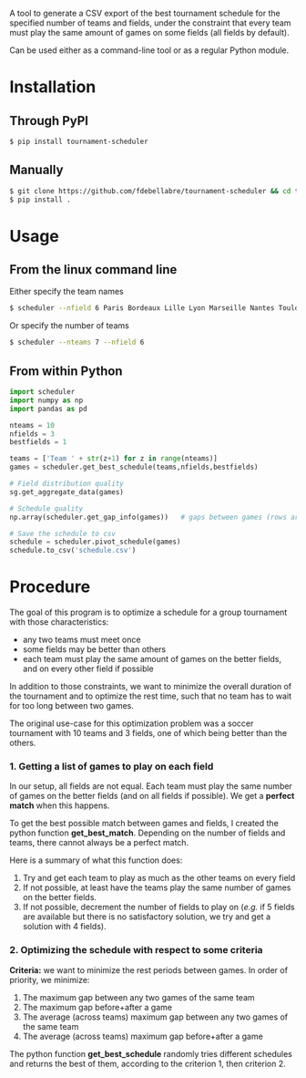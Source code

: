 A tool to generate a CSV export of the best tournament schedule for the specified number of teams and fields, under the constraint that every team must play the same amount of games on some fields (all fields by default).

Can be used either as a command-line tool or as a regular Python module.

# Installation

## Through PyPI

```bash
$ pip install tournament-scheduler
```

## Manually

```bash
$ git clone https://github.com/fdebellabre/tournament-scheduler && cd tournament-scheduler
$ pip install .
```

# Usage

## From the linux command line

Either specify the team names

```bash
$ scheduler --nfield 6 Paris Bordeaux Lille Lyon Marseille Nantes Toulouse
```

Or specify the number of teams

```bash
$ scheduler --nteams 7 --nfield 6
```

## From within Python

```python
import scheduler
import numpy as np
import pandas as pd

nteams = 10
nfields = 3
bestfields = 1

teams = ['Team ' + str(z+1) for z in range(nteams)]
games = scheduler.get_best_schedule(teams,nfields,bestfields)

# Field distribution quality
sg.get_aggregate_data(games)

# Schedule quality
np.array(scheduler.get_gap_info(games))   # gaps between games (rows are teams)

# Save the schedule to csv
schedule = scheduler.pivot_schedule(games)
schedule.to_csv('schedule.csv')
```



# Procedure

The goal of this program is to optimize a schedule for a group tournament with those characteristics:

- any two teams must meet once
- some fields may be better than others
- each team must play the same amount of games on the better fields, and on every other field if possible

In addition to those constraints, we want to minimize the overall duration of the tournament and to optimize the rest time, such that no team has to wait for too long between two games.

The original use-case for this optimization problem was a soccer tournament with 10 teams and 3 fields, one of which being better than the others.

### 1. Getting a list of games to play on each field

In our setup, all fields are not equal. Each team must play the same number of games on the better fields (and on all fields if possible). We get a **perfect match** when this happens.

To get the best possible match between games and fields, I created the python function **get_best_match**. Depending on the number of fields and teams, there cannot always be a perfect match.

Here is a summary of what this function does:

1. Try and get each team to play as much as the other teams on every field
2. If not possible, at least have the teams play the same number of games on the better fields.
3. If not possible, decrement the number of fields to play on (*e.g.* if 5 fields are available but there is no satisfactory solution, we try and get a solution with 4 fields).

### 2. Optimizing the schedule with respect to some criteria

**Criteria:** we want to minimize the rest periods between games. In order of priority, we minimize:

1. The maximum gap between any two games of the same team
2. The maximum gap before+after a game
3. The average (across teams) maximum gap between any two games of the same team
4. The average (across teams) maximum gap before+after a game

The python function **get_best_schedule** randomly tries different schedules and returns the best of them, according to the criterion 1, then criterion 2.

